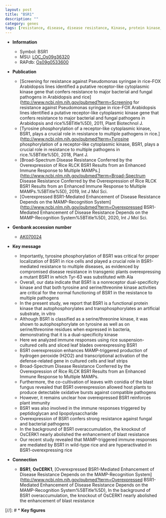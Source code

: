 ```yaml
---
layout: post
title: "BSR1"
description: ""
category: genes
tags: [resistance, disease, disease resistance, Kinase, protein kinase, leaf, oxidative, blast, immunity, immune response, broad-spectrum disease resistance, blast resistance]
---
```


* **Information**  
    + Symbol: BSR1  
    + MSU: [LOC_Os09g36320](http://rice.uga.edu/cgi-bin/ORF_infopage.cgi?orf=LOC_Os09g36320)  
    + RAPdb: [Os09g0533600](https://rapdb.dna.affrc.go.jp/locus/?name=Os09g0533600)  

* **Publication**  
    + [Screening for resistance against Pseudomonas syringae in rice-FOX Arabidopsis lines identified a putative receptor-like cytoplasmic kinase gene that confers resistance to major bacterial and fungal pathogens in Arabidopsis and rice](http://www.ncbi.nlm.nih.gov/pubmed?term=Screening for resistance against Pseudomonas syringae in rice-FOX Arabidopsis lines identified a putative receptor-like cytoplasmic kinase gene that confers resistance to major bacterial and fungal pathogens in Arabidopsis and rice%5BTitle%5D), 2011, Plant Biotechnol J.
    + [Tyrosine phosphorylation of a receptor-like cytoplasmic kinase, BSR1, plays a crucial role in resistance to multiple pathogens in rice.](http://www.ncbi.nlm.nih.gov/pubmed?term=Tyrosine phosphorylation of a receptor-like cytoplasmic kinase, BSR1, plays a crucial role in resistance to multiple pathogens in rice.%5BTitle%5D), 2018, Plant J.
    + [Broad-Spectrum Disease Resistance Conferred by the Overexpression of Rice RLCK BSR1 Results from an Enhanced Immune Response to Multiple MAMPs.](http://www.ncbi.nlm.nih.gov/pubmed?term=Broad-Spectrum Disease Resistance Conferred by the Overexpression of Rice RLCK BSR1 Results from an Enhanced Immune Response to Multiple MAMPs.%5BTitle%5D), 2019, Int J Mol Sci.
    + [Overexpressed BSR1-Mediated Enhancement of Disease Resistance Depends on the MAMP-Recognition System](http://www.ncbi.nlm.nih.gov/pubmed?term=Overexpressed BSR1-Mediated Enhancement of Disease Resistance Depends on the MAMP-Recognition System%5BTitle%5D), 2020, Int J Mol Sci.

* **Genbank accession number**  
    + [AK070024](http://www.ncbi.nlm.nih.gov/nuccore/AK070024)

* **Key message**  
    + Importantly, tyrosine phosphorylation of BSR1 was critical for proper localization of BSR1 in rice cells and played a crucial role in BSR1-mediated resistance to multiple diseases, as evidenced by compromised disease resistance in transgenic plants overexpressing a mutant BSR1 in which Tyr-63 was substituted with Ala
    + Overall, our data indicate that BSR1 is a nonreceptor dual-specificity kinase and that both tyrosine and serine/threonine kinase activities are critical for the normal functioning of BSR1 in the resistance to multiple pathogens
    + In the present study, we report that BSR1 is a functional protein kinase that autophosphorylates and transphosphorylates an artificial substrate, in vitro
    + Although BSR1 is classified as a serine/threonine kinase, it was shown to autophosphorylate on tyrosine as well as on serine/threonine residues when expressed in bacteria, demonstrating that it is a dual-specificity kinase
    + Here we analyzed immune responses using rice suspension-cultured cells and sliced leaf blades overexpressing BSR1
    + BSR1 overexpression enhances MAMP-triggered production of hydrogen peroxide (H2O2) and transcriptional activation of the defense-related gene in cultured cells and leaf strips
    + Broad-Spectrum Disease Resistance Conferred by the Overexpression of Rice RLCK BSR1 Results from an Enhanced Immune Response to Multiple MAMPs.
    + Furthermore, the co-cultivation of leaves with conidia of the blast fungus revealed that BSR1 overexpression allowed host plants to produce detectable oxidative bursts against compatible pathogens
    + However, it remains unclear how overexpressed BSR1 reinforces plant immunity
    + BSR1 was also involved in the immune responses triggered by peptidoglycan and lipopolysaccharide
    + Overexpression of BSR1 confers strong resistance against fungal and bacterial pathogens
    + In the background of BSR1 overaccumulation, the knockout of OsCERK1 nearly abolished the enhancement of blast resistance
    + Our recent study revealed that MAMP-triggered immune responses are mediated by BSR1 in wild-type rice and are hyperactivated in BSR1-overexpressing rice

* **Connection**  
    + __BSR1__, __OsCERK1__, [Overexpressed BSR1-Mediated Enhancement of Disease Resistance Depends on the MAMP-Recognition System](http://www.ncbi.nlm.nih.gov/pubmed?term=Overexpressed BSR1-Mediated Enhancement of Disease Resistance Depends on the MAMP-Recognition System%5BTitle%5D),  In the background of BSR1 overaccumulation, the knockout of OsCERK1 nearly abolished the enhancement of blast resistance

[//]: # * **Key figures**  


